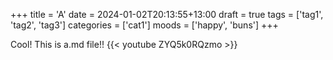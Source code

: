 +++
title = 'A'
date = 2024-01-02T20:13:55+13:00
draft = true
tags = ['tag1', 'tag2', 'tag3']
categories = ['cat1']
moods = ['happy', 'buns']
+++

Cool!
This is a.md file!!
{{< youtube ZYQ5k0RQzmo >}}